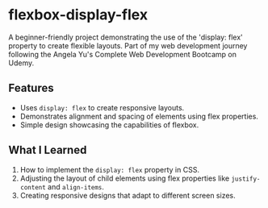 # flexbox-display-flex
A beginner-friendly project demonstrating the use of the 'display: flex' property to create flexible layouts. Part of my web development journey following the Angela Yu's Complete Web Development Bootcamp on Udemy.
## Features

- Uses `display: flex` to create responsive layouts.
- Demonstrates alignment and spacing of elements using flex properties.
- Simple design showcasing the capabilities of flexbox.

## What I Learned

1. How to implement the `display: flex` property in CSS.
2. Adjusting the layout of child elements using flex properties like `justify-content` and `align-items`.
3. Creating responsive designs that adapt to different screen sizes.
